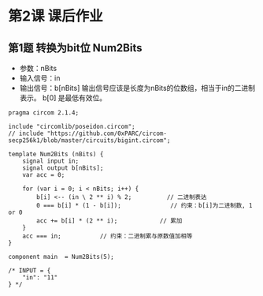 # 第2课 课后作业

## 第1题 转换为bit位 Num2Bits
- 参数：nBits
- 输入信号：in
- 输出信号：b[nBits]
输出信号应该是长度为nBits的位数组，相当于in的二进制表示。 b[0] 是最低有效位。


```
pragma circom 2.1.4;

include "circomlib/poseidon.circom";
// include "https://github.com/0xPARC/circom-secp256k1/blob/master/circuits/bigint.circom";

template Num2Bits (nBits) {
    signal input in;
    signal output b[nBits];
    var acc = 0;

    for (var i = 0; i < nBits; i++) {
        b[i] <-- (in \ 2 ** i) % 2;          // 二进制表达
        0 === b[i] * (1 - b[i]);              // 约束：b[i]为二进制数, 1 or 0
        acc += b[i] * (2 ** i);            // 累加
    }
    acc === in;           // 约束：二进制累与原数值加相等
}

component main  = Num2Bits(5);

/* INPUT = {
    "in": "11"
} */
```
